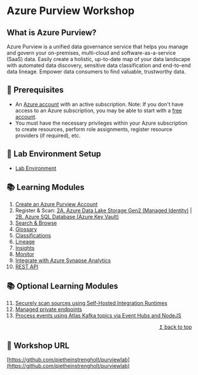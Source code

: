 # Azure Purview Workshop

## What is Azure Purview?

Azure Purview is a unified data governance service that helps you manage and govern your on-premises, multi-cloud and software-as-a-service (SaaS) data. Easily create a holistic, up-to-date map of your data landscape with automated data discovery, sensitive data classification and end-to-end data lineage. Empower data consumers to find valuable, trustworthy data.

## :thinking: Prerequisites

* An [Azure account](https://azure.microsoft.com/en-us/free/) with an active subscription. Note: If you don't have access to an Azure subscription, you may be able to start with a [free account](https://www.azure.com/free).
* You must have the necessary privileges within your Azure subscription to create resources, perform role assignments, register resource providers (if required), etc.

## :test_tube: Lab Environment Setup
* [Lab Environment](./modules/module00.md)

## :books: Learning Modules

1. [Create an Azure Purview Account](./modules/module01.md)
2. Register & Scan: [2A. Azure Data Lake Storage Gen2 (Managed Identity)](./modules/module02a.md) | [2B. Azure SQL Database (Azure Key Vault)](./modules/module02b.md)
3. [Search & Browse](./modules/module03.md)
4. [Glossary](./modules/module04.md)
5. [Classifications](./modules/module05.md)
6. [Lineage](./modules/module06.md)
7. [Insights](./modules/module07.md)
8. [Monitor](./modules/module08.md)
9. [Integrate with Azure Synapse Analytics](./modules/module09.md)
10. [REST API](./modules/module10.md)

## :books: Optional Learning Modules

11. [Securely scan sources using Self-Hosted Integration Runtimes](./modules/module11.md)
12. [Managed private endpoints](./modules/module12.md)
13. [Process events using Atlas Kafka topics via Event Hubs and NodeJS](./modules/module13.md)

<div align="right"><a href="#azure-purview-workshop">↥ back to top</a></div>

## :link: Workshop URL

[https://github.com/pietheinstrengholt/purviewlab](https://github.com/pietheinstrengholt/purviewlab)